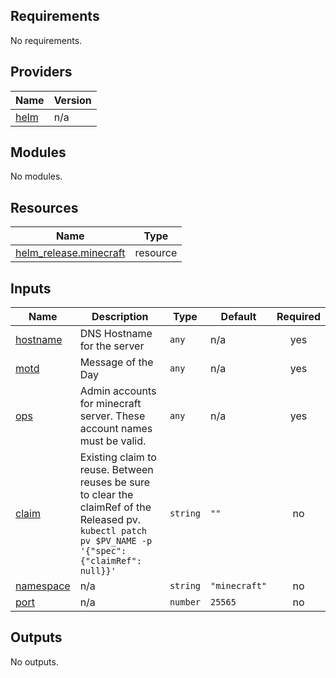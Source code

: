 <!-- BEGIN_TF_DOCS -->
## Requirements

No requirements.

## Providers

| Name | Version |
|------|---------|
| <a name="provider_helm"></a> [helm](#provider\_helm) | n/a |

## Modules

No modules.

## Resources

| Name | Type |
|------|------|
| [helm_release.minecraft](https://registry.terraform.io/providers/hashicorp/helm/latest/docs/resources/release) | resource |

## Inputs

| Name | Description | Type | Default | Required |
|------|-------------|------|---------|:--------:|
| <a name="input_hostname"></a> [hostname](#input\_hostname) | DNS Hostname for the server | `any` | n/a | yes |
| <a name="input_motd"></a> [motd](#input\_motd) | Message of the Day | `any` | n/a | yes |
| <a name="input_ops"></a> [ops](#input\_ops) | Admin accounts for minecraft server. These account names must be valid. | `any` | n/a | yes |
| <a name="input_claim"></a> [claim](#input\_claim) | Existing claim to reuse. Between reuses be sure to clear the claimRef of the Released pv. `kubectl patch pv $PV_NAME -p '{"spec":{"claimRef": null}}'` | `string` | `""` | no |
| <a name="input_namespace"></a> [namespace](#input\_namespace) | n/a | `string` | `"minecraft"` | no |
| <a name="input_port"></a> [port](#input\_port) | n/a | `number` | `25565` | no |

## Outputs

No outputs.
<!-- END_TF_DOCS -->
